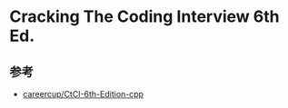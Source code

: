 # Cracking The Coding Interview 6th Ed.

## 参考

- [careercup/CtCI-6th-Edition-cpp](https://github.com/careercup/CtCI-6th-Edition-cpp)
